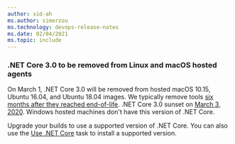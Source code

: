 ```yaml
---
author: sid-ah
ms.author: simerzou
ms.technology: devops-release-notes
ms.date: 02/04/2021
ms.topic: include
---
```


### .NET Core 3.0 to be removed from Linux and macOS hosted agents

On March 1, .NET Core 3.0 will be removed from hosted macOS 10.15, Ubuntu 16.04, and Ubuntu 18.04 images. We typically remove tools [six months after they reached end-of-life](https://github.com/actions/virtual-environments#software-guidelines). .NET Core 3.0 sunset on [March 3, 2020](https://devblogs.microsoft.com/dotnet/net-core-3-0-end-of-life/). Windows hosted machines don't have this version of .NET Core.

Upgrade your builds to use a supported version of .NET Core. You can also use the [Use .NET Core](/azure/devops/pipelines/tasks/tool/dotnet-core-tool-installer?view=azure-devops&preserve-view=true) task to install a supported version.